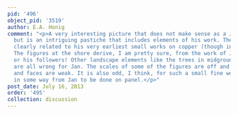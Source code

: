 ```yaml
---
pid: '496'
object_pid: '3519'
author: E.A. Honig
comment: "<p>A very interesting picture that does not make sense as a Jan Brueghel
  but is an intriguing pastiche that includes elements of his work. The rocks are
  clearly related to his very earliest small works on copper (though in reverse).
  The figures at the shore derive, I am pretty sure, from the work of Joachim Beuckelaer
  or his followers! Other landscape elements like the trees in midground and distance
  are all wrong for Jan. The scales of some of the figures are off and their heads
  and faces are weak. It is also odd, I think, for such a small fine work that derives
  in some way from Jan to be done on panel.</p>"
post_date: July 16, 2013
order: '495'
collection: discussion
---
```

